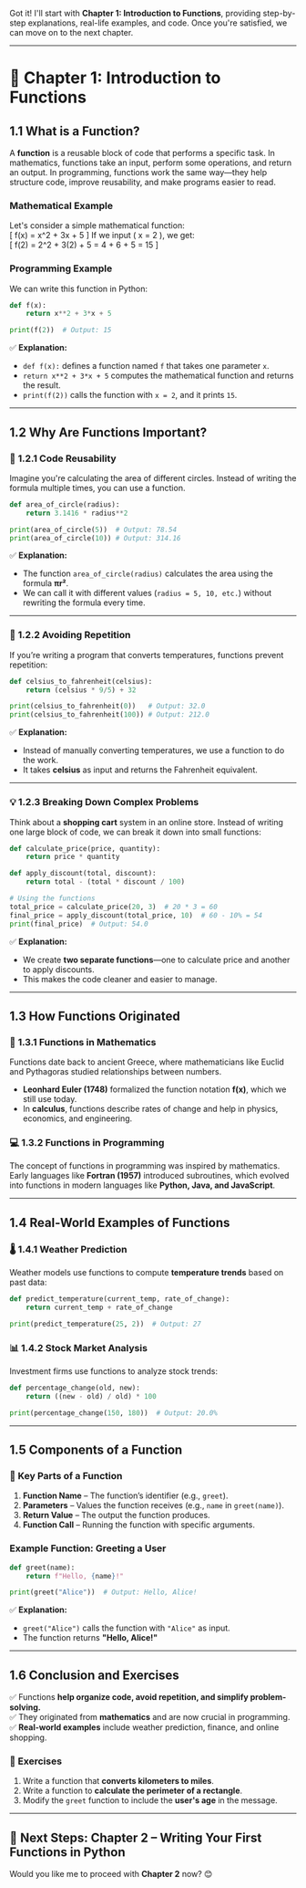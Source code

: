 Got it! I'll start with **Chapter 1: Introduction to Functions**, providing step-by-step explanations, real-life examples, and code. Once you're satisfied, we can move on to the next chapter.  

---

# 📖 **Chapter 1: Introduction to Functions**  

## **1.1 What is a Function?**  
A **function** is a reusable block of code that performs a specific task. In mathematics, functions take an input, perform some operations, and return an output. In programming, functions work the same way—they help structure code, improve reusability, and make programs easier to read.  

### **Mathematical Example**  
Let's consider a simple mathematical function:  
\[
f(x) = x^2 + 3x + 5
\]
If we input \( x = 2 \), we get:  
\[
f(2) = 2^2 + 3(2) + 5 = 4 + 6 + 5 = 15
\]

### **Programming Example**  
We can write this function in Python:  
```python
def f(x):
    return x**2 + 3*x + 5

print(f(2))  # Output: 15
```
✅ **Explanation:**  
- `def f(x):` defines a function named `f` that takes one parameter `x`.  
- `return x**2 + 3*x + 5` computes the mathematical function and returns the result.  
- `print(f(2))` calls the function with `x = 2`, and it prints `15`.  

---

## **1.2 Why Are Functions Important?**  
### 🚀 **1.2.1 Code Reusability**  
Imagine you're calculating the area of different circles. Instead of writing the formula multiple times, you can use a function.  

```python
def area_of_circle(radius):
    return 3.1416 * radius**2

print(area_of_circle(5))  # Output: 78.54
print(area_of_circle(10)) # Output: 314.16
```
✅ **Explanation:**  
- The function `area_of_circle(radius)` calculates the area using the formula **πr²**.  
- We can call it with different values (`radius = 5, 10, etc.`) without rewriting the formula every time.  

---

### 🔄 **1.2.2 Avoiding Repetition**  
If you’re writing a program that converts temperatures, functions prevent repetition:  
```python
def celsius_to_fahrenheit(celsius):
    return (celsius * 9/5) + 32

print(celsius_to_fahrenheit(0))   # Output: 32.0
print(celsius_to_fahrenheit(100)) # Output: 212.0
```
✅ **Explanation:**  
- Instead of manually converting temperatures, we use a function to do the work.  
- It takes **celsius** as input and returns the Fahrenheit equivalent.  

---

### 💡 **1.2.3 Breaking Down Complex Problems**  
Think about a **shopping cart** system in an online store. Instead of writing one large block of code, we can break it down into small functions:  

```python
def calculate_price(price, quantity):
    return price * quantity

def apply_discount(total, discount):
    return total - (total * discount / 100)

# Using the functions
total_price = calculate_price(20, 3)  # 20 * 3 = 60
final_price = apply_discount(total_price, 10)  # 60 - 10% = 54
print(final_price)  # Output: 54.0
```
✅ **Explanation:**  
- We create **two separate functions**—one to calculate price and another to apply discounts.  
- This makes the code cleaner and easier to manage.  

---

## **1.3 How Functions Originated**  
### 🔢 **1.3.1 Functions in Mathematics**  
Functions date back to ancient Greece, where mathematicians like Euclid and Pythagoras studied relationships between numbers.  

- **Leonhard Euler (1748)** formalized the function notation **f(x)**, which we still use today.  
- In **calculus**, functions describe rates of change and help in physics, economics, and engineering.  

### 💻 **1.3.2 Functions in Programming**  
The concept of functions in programming was inspired by mathematics. Early languages like **Fortran (1957)** introduced subroutines, which evolved into functions in modern languages like **Python, Java, and JavaScript**.  

---

## **1.4 Real-World Examples of Functions**  
### 🌡 **1.4.1 Weather Prediction**  
Weather models use functions to compute **temperature trends** based on past data:  

```python
def predict_temperature(current_temp, rate_of_change):
    return current_temp + rate_of_change

print(predict_temperature(25, 2))  # Output: 27
```

### 📊 **1.4.2 Stock Market Analysis**  
Investment firms use functions to analyze stock trends:  

```python
def percentage_change(old, new):
    return ((new - old) / old) * 100

print(percentage_change(150, 180))  # Output: 20.0%
```

---

## **1.5 Components of a Function**  
### **📌 Key Parts of a Function**  
1. **Function Name** – The function’s identifier (e.g., `greet`).  
2. **Parameters** – Values the function receives (e.g., `name` in `greet(name)`).  
3. **Return Value** – The output the function produces.  
4. **Function Call** – Running the function with specific arguments.  

### **Example Function: Greeting a User**  
```python
def greet(name):
    return f"Hello, {name}!"

print(greet("Alice"))  # Output: Hello, Alice!
```
✅ **Explanation:**  
- `greet("Alice")` calls the function with `"Alice"` as input.  
- The function returns **"Hello, Alice!"**  

---

## **1.6 Conclusion and Exercises**  
✅ Functions **help organize code, avoid repetition, and simplify problem-solving.**  
✅ They originated from **mathematics** and are now crucial in programming.  
✅ **Real-world examples** include weather prediction, finance, and online shopping.  

### **📝 Exercises**  
1. Write a function that **converts kilometers to miles**.  
2. Write a function to **calculate the perimeter of a rectangle**.  
3. Modify the `greet` function to include the **user's age** in the message.  

---

## **🚀 Next Steps: Chapter 2 – Writing Your First Functions in Python**  
Would you like me to proceed with **Chapter 2** now? 😊
